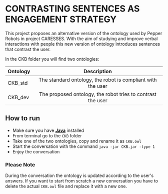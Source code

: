 # CONTRASTING SENTENCES AS ENGAGEMENT STRATEGY
This project proposes an alternative version of the ontology used by Pepper Robots in project CARESSES.
With the aim of studying and improve verbal interactions with people this new version of ontology introduces sentences that contrast the user.

In the CKB folder you will find two ontologies:

| Ontology       | Description                                                 |
| -------------  |:-----------------------------------------------------------:| 
| CKB_std        | The standard ontology, the robot is compliant with the user | 
| CKB_dev        | The proposed ontology, the robot tries to contrast the user |    


## How to run 
- Make sure you have [**Java**](https://www.java.com) installed
- From terminal go to the ```CKB``` folder 
- Take one of the two ontologies, copy and rename it as ```CKB.owl```
- Start the conversation with the command ```java -jar CKB.jar -type 1```
- Enjoy the conversation

### Please Note
During the conversation the ontology is updated according to the user's answers. If you want to start from scratch a new conversation you have to delete the actual ```CKB.owl``` file and replace it with a new one.
